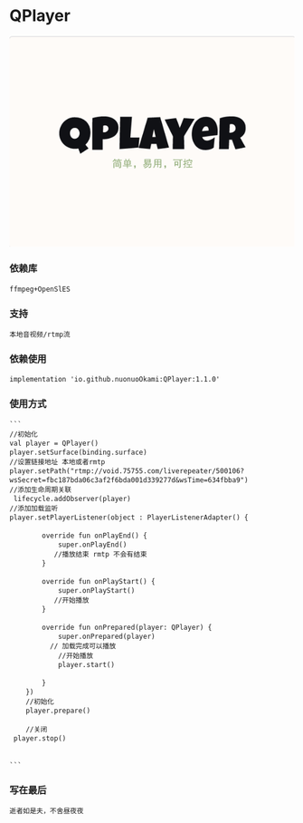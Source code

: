 # QPlayer

![Image text](https://github.com/nuonuoOkami/images/blob/main/qplayer.png.png)
### 依赖库
    ffmpeg+OpenSlES 

### 支持
    本地音视频/rtmp流
### 依赖使用
    implementation 'io.github.nuonuoOkami:QPlayer:1.1.0'

### 使用方式
    ```
    //初始化
    val player = QPlayer()
    player.setSurface(binding.surface)
    //设置链接地址 本地或者rmtp
    player.setPath("rtmp://void.75755.com/liverepeater/500106?wsSecret=fbc187bda06c3af2f6bda001d339277d&wsTime=634fbba9")
    //添加生命周期关联
     lifecycle.addObserver(player)
    //添加加载监听
    player.setPlayerListener(object : PlayerListenerAdapter() {

            override fun onPlayEnd() {
                super.onPlayEnd()
               //播放结束 rmtp 不会有结束
            }

            override fun onPlayStart() {
                super.onPlayStart()
               //开始播放
            }

            override fun onPrepared(player: QPlayer) {
                super.onPrepared(player)
              // 加载完成可以播放
                //开始播放
                player.start()

            }
        })
        //初始化
        player.prepare()
        
        //关闭
     player.stop()


    ```
    
### 写在最后
    逝者如是夫，不舍昼夜夜

